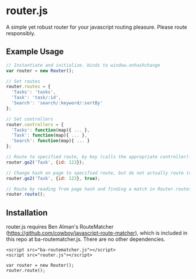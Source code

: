 # router.js
A simple yet robust router for your javascript routing pleasure. Please route responsibly.

## Example Usage

```js
// Instantiate and initialize. binds to window.onhashchange
var router = new Router();

// Set routes
router.routes = {
  'Tasks': 'tasks',
  'Task': 'task/:id',
  'Search': 'search/:keyword/:sortBy'
};

// Set controllers
router.controllers = {
  'Tasks': function(map){ ... },
  'Task': function(map){ ... },
  'Search': function(map){ ... }
};

// Route to specified route, by key (calls the appropriate controller).
router.go2('Task', {id: 123});

// Change hash on page to specified route, but do not actually route (does not call the controller).
router.go2('Task', {id: 123}, true);

// Route by reading from page hash and finding a match in Router.routes.
router.route();

```

## Installation

router.js requires Ben Alman's RouteMatcher (https://github.com/cowboy/javascript-route-matcher), which is included
in this repo at ba-routematcher.js. There are no other dependencies.

```
<script src="ba-routematcher.js"></script>
<script src="router.js"></script>

var router = new Router();
router.route();
```